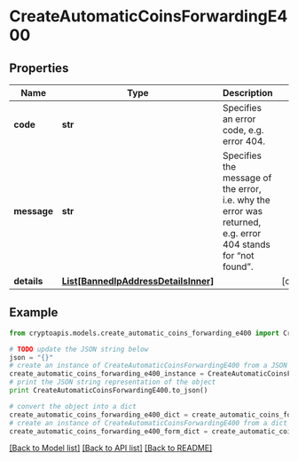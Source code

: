 # CreateAutomaticCoinsForwardingE400


## Properties
Name | Type | Description | Notes
------------ | ------------- | ------------- | -------------
**code** | **str** | Specifies an error code, e.g. error 404. | 
**message** | **str** | Specifies the message of the error, i.e. why the error was returned, e.g. error 404 stands for “not found”. | 
**details** | [**List[BannedIpAddressDetailsInner]**](BannedIpAddressDetailsInner.md) |  | [optional] 

## Example

```python
from cryptoapis.models.create_automatic_coins_forwarding_e400 import CreateAutomaticCoinsForwardingE400

# TODO update the JSON string below
json = "{}"
# create an instance of CreateAutomaticCoinsForwardingE400 from a JSON string
create_automatic_coins_forwarding_e400_instance = CreateAutomaticCoinsForwardingE400.from_json(json)
# print the JSON string representation of the object
print CreateAutomaticCoinsForwardingE400.to_json()

# convert the object into a dict
create_automatic_coins_forwarding_e400_dict = create_automatic_coins_forwarding_e400_instance.to_dict()
# create an instance of CreateAutomaticCoinsForwardingE400 from a dict
create_automatic_coins_forwarding_e400_form_dict = create_automatic_coins_forwarding_e400.from_dict(create_automatic_coins_forwarding_e400_dict)
```
[[Back to Model list]](../README.md#documentation-for-models) [[Back to API list]](../README.md#documentation-for-api-endpoints) [[Back to README]](../README.md)


